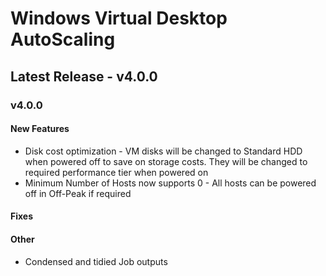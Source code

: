 # Windows Virtual Desktop AutoScaling


## Latest Release - v4.0.0

### v4.0.0
#### New Features
* Disk cost optimization - VM disks will be changed to Standard HDD when powered off to save on storage costs. They will be changed to required performance tier when powered on
* Minimum Number of Hosts now supports 0 - All hosts can be powered off in Off-Peak if required

#### Fixes


#### Other
* Condensed and tidied Job outputs
